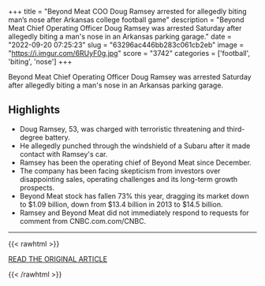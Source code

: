 +++
title = "Beyond Meat COO Doug Ramsey arrested for allegedly biting man’s nose after Arkansas college football game"
description = "Beyond Meat Chief Operating Officer Doug Ramsey was arrested Saturday after allegedly biting a man's nose in an Arkansas parking garage."
date = "2022-09-20 07:25:23"
slug = "63296ac446bb283c061cb2eb"
image = "https://i.imgur.com/6RUyF0g.jpg"
score = "3742"
categories = ['football', 'biting', 'nose']
+++

Beyond Meat Chief Operating Officer Doug Ramsey was arrested Saturday after allegedly biting a man's nose in an Arkansas parking garage.

## Highlights

- Doug Ramsey, 53, was charged with terroristic threatening and third-degree battery.
- He allegedly punched through the windshield of a Subaru after it made contact with Ramsey's car.
- Ramsey has been the operating chief of Beyond Meat since December.
- The company has been facing skepticism from investors over disappointing sales, operating challenges and its long-term growth prospects.
- Beyond Meat stock has fallen 73% this year, dragging its market down to $1.09 billion, down from $13.4 billion in 2013 to $14.5 billion.
- Ramsey and Beyond Meat did not immediately respond to requests for comment from CNBC.com.com/CNBC.

---

{{< rawhtml >}}
  <p class="article-category">
    <a target="_blank" href="https://www.cnbc.com/2022/09/19/beyond-meat-coo-doug-ramsey-arrested-for-allegedly-biting-mans-nose.html">READ THE ORIGINAL ARTICLE</a>
  </p>
{{< /rawhtml >}}
